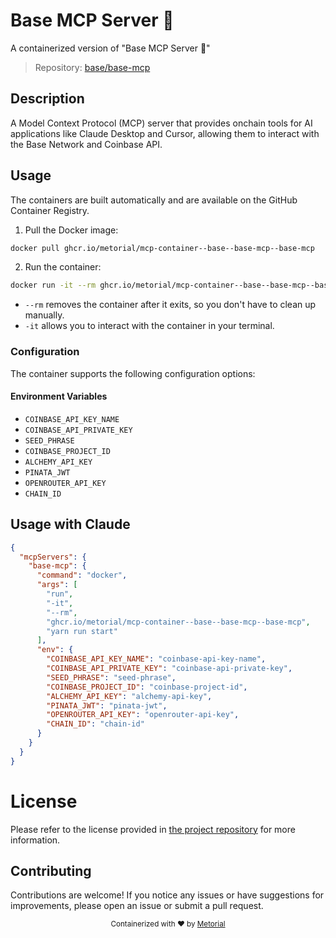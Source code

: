 
# Base MCP Server 🔵

A containerized version of "Base MCP Server 🔵"

> Repository: [base/base-mcp](https://github.com/base/base-mcp)

## Description

A Model Context Protocol (MCP) server that provides onchain tools for AI applications like Claude Desktop and Cursor, allowing them to interact with the Base Network and Coinbase API.


## Usage

The containers are built automatically and are available on the GitHub Container Registry.

1. Pull the Docker image:

```bash
docker pull ghcr.io/metorial/mcp-container--base--base-mcp--base-mcp
```

2. Run the container:

```bash
docker run -it --rm ghcr.io/metorial/mcp-container--base--base-mcp--base-mcp 
```

- `--rm` removes the container after it exits, so you don't have to clean up manually.
- `-it` allows you to interact with the container in your terminal.


### Configuration

The container supports the following configuration options:




#### Environment Variables

- `COINBASE_API_KEY_NAME`
- `COINBASE_API_PRIVATE_KEY`
- `SEED_PHRASE`
- `COINBASE_PROJECT_ID`
- `ALCHEMY_API_KEY`
- `PINATA_JWT`
- `OPENROUTER_API_KEY`
- `CHAIN_ID`




## Usage with Claude

```json
{
  "mcpServers": {
    "base-mcp": {
      "command": "docker",
      "args": [
        "run",
        "-it",
        "--rm",
        "ghcr.io/metorial/mcp-container--base--base-mcp--base-mcp",
        "yarn run start"
      ],
      "env": {
        "COINBASE_API_KEY_NAME": "coinbase-api-key-name",
        "COINBASE_API_PRIVATE_KEY": "coinbase-api-private-key",
        "SEED_PHRASE": "seed-phrase",
        "COINBASE_PROJECT_ID": "coinbase-project-id",
        "ALCHEMY_API_KEY": "alchemy-api-key",
        "PINATA_JWT": "pinata-jwt",
        "OPENROUTER_API_KEY": "openrouter-api-key",
        "CHAIN_ID": "chain-id"
      }
    }
  }
}
```

# License

Please refer to the license provided in [the project repository](https://github.com/base/base-mcp) for more information.

## Contributing

Contributions are welcome! If you notice any issues or have suggestions for improvements, please open an issue or submit a pull request.

<div align="center">
  <sub>Containerized with ❤️ by <a href="https://metorial.com">Metorial</a></sub>
</div>
  